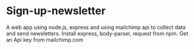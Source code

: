 # Sign-up-newsletter
A web app using node.js, express and using mailchimp api to collect data and send newsletters.
Install express, body-parser, request from npm.
Get an Api key from mailchimp.com
